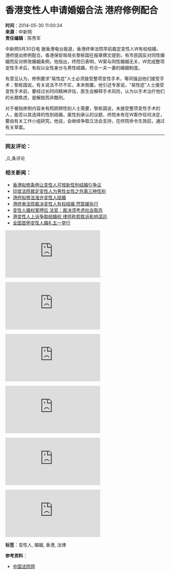 # 香港变性人申请婚姻合法 港府修例配合

**时间**：2014-05-30 11:00:34  
**来源**：中新网  
**责任编辑**：陈秀军  

中新网5月30日电 据香港电台报道，香港终审法院早前裁定变性人W有权结婚，港府提出修例配合。香港保安局局长黎栋国在报章撰文提到，有市民因反对同性婚姻而反对修改婚姻条例，他指出，终院已表明，W案与同性婚姻无关，W完成整项变性手术后，有权以女性身分与男性结婚，符合一夫一妻的婚姻制度。 

有意见认为，修例要求“易性症”人士必须接受整项变性手术，等同强迫他们接受手术；黎栋国说，有关说法不尽不实，本末倒置。他引述专家说，“易性症”人士接受变性手术前，要经过长时间精神评估，医生会解释手术风险，认为以手术治疗他们的长期焦虑，是解脱而非酷刑。

对于被指修例内容未有照顾跨性别人士需要，黎栋国说，未接受整项变性手术的人，能否以其选择的性别结婚，属性别承认的议题，终院未有在W案作任何决定，要由有关工作小组研究。他说，会继续争取立法会支持，在终院命令生效前，通过有关草案。

---

### 网友评论：
_0_条评论

### 相关新闻：
- [香港拟修条例让变性人可按新性别结婚引争议](http://www.chinacourt.org/article/detail/2014/04/id/1281496.shtml)
- [印度法院裁定变性人为男性女性之外第三种性别](http://www.chinacourt.org/article/detail/2014/04/id/1277134.shtml)
- [港府拟修法准许变性人结婚](http://www.chinacourt.org/article/detail/2014/01/id/1174236.shtml)
- [港终审法院裁决变性人有权结婚 然暂缓执行](http://www.chinacourt.org/article/detail/2013/05/id/957652.shtml)
- [变性人婚权案押后 法官：裁决须考虑社会取态](http://www.chinacourt.org/article/detail/2013/04/id/948304.shtml)
- [港变性人上诉争取结婚权 律师称若胜诉影响深远](http://www.chinacourt.org/article/detail/2011/10/id/465982.shtml)
- [全国首例变性人婚礼五一举行](http://www.chinacourt.org/article/detail/2004/03/id/108659.shtml)

![安徽70年：改革创新书写时代答卷](http://file.chinacourt.org/f.php?type=2&id=4202269)

![香港警方：示威者暴力袭警 拘捕47名嫌疑人](http://file.chinacourt.org/f.php?type=2&id=4179896)

![这些情况发生，纪检监察机关有关人员就要被问责](http://file.chinacourt.org/f.php?type=2&id=4174434)

![第三十二次长安街读书会：坚守初心 勇担使命](http://file.chinacourt.org/f.php?type=2&id=4166307)

![民有所需 “数”有所为](http://file.chinacourt.org/f.php?type=2&id=4020446)

![贵安新区：深挖数据“钻石矿” 争当改革“领头羊”](http://file.chinacourt.org/f.php?type=2&id=4020429)

**标签**：变性人, 婚姻, 香港, 法律

**参考资料**：
- [中国法院网](http://www.chinacourt.org)